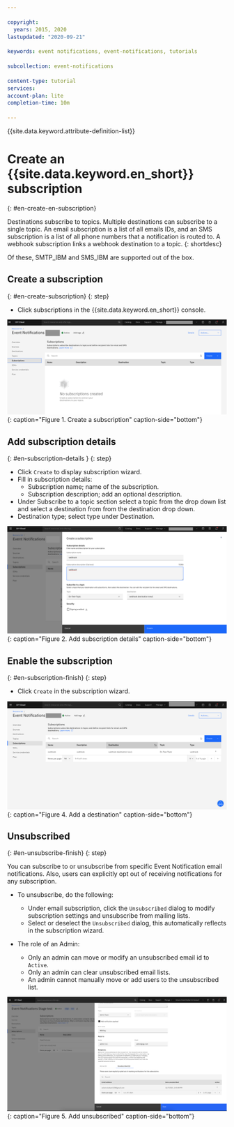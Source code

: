 ```yaml
---

copyright:
  years: 2015, 2020
lastupdated: "2020-09-21"

keywords: event notifications, event-notifications, tutorials

subcollection: event-notifications

content-type: tutorial
services:
account-plan: lite
completion-time: 10m

---
```


{{site.data.keyword.attribute-definition-list}}

# Create an {{site.data.keyword.en_short}} subscription
{: #en-create-en-subscription}

Destinations subscribe to topics. Multiple destinations can subscribe to a single topic. An email subscription is a list of all emails IDs, and an SMS subscription is a list of all phone numbers that a notification is routed to. A webhook subscription links a webhook destination to a topic.
{: shortdesc}

Of these, SMTP_IBM and SMS_IBM are supported out of the box.


## Create a subscription
{: #en-create-subscription}
{: step}

- Click subscriptions in the {{site.data.keyword.en_short}} console.

![Create a subscription](images/en-subscription1.png "Create a subscription"){: caption="Figure 1. Create a subscription" caption-side="bottom"}


## Add subscription details
{: #en-subscription-details }
{: step}

- Click `Create` to display subscription wizard.
- Fill in subscription details:
    - Subscription name; name of the subscription.
    - Subscription description; add an optional description.
- Under Subscribe to a topic section select a topic from the drop down list and select a destination from from the destination drop down.
- Destination type; select type under Destination.


![Add subscription details](images/en-subscription2.png "Subscription details"){: caption="Figure 2. Add subscription details" caption-side="bottom"}

## Enable the subscription
{: #en-subscription-finish}
{: step}

- Click `Create` in the subscription wizard.

![Enable the subscription](images/en-subscription3.png "Finish adding a destination"){: caption="Figure 4. Add a destination" caption-side="bottom"}

## Unsubscribed 
{: #en-unsubscribe-finish}
{: step}

You can subscribe to or unsubscribe from specific Event Notification email notifications. Also, users can explicitly opt out of receiving notifications for any subscription.

- To unsubscribe, do the following:
    - Under email subscription, click the `Unsubscribed` dialog to modify subscription settings and unsubscribe from mailing lists. 
    - Select or deselect the `Unsubscribed` dialog, this automatically reflects in the subscription wizard. 
	 
- The role of an Admin:
    - Only an admin can move or modify an unsubscribed email id to `Active`.
    - Only an admin can clear unsubscribed email lists. 
    - An admin cannot manually move or add users to the unsubscribed list.

![Unsubscribed](images/en-unsubscribed4.png "Opting out of a subscription"){: caption="Figure 5. Add unsubscribed" caption-side="bottom"}